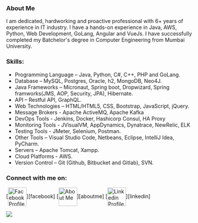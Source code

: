 ### About Me

I am dedicated, hardworking and proactive professional with 6+ years of experience in IT industry. I have a hands-on experience in Java, AWS, Python, Web Development, GoLang, Angular and VueJs. I have successfully completed my Batchelor's degree in Computer Engineering from Mumbai University.
### Skills:

<!-- UL -->
* Programming Language – Java, Python, C#, C++, PHP and GoLang.
* Database – MySQL, Postgres, Oracle, h2, MongoDB, Neo4J.
* Java Frameworks – Micronaut, Spring boot, Dropwizard, Spring framworks(JMS, AOP, Security, JPA), Hibernate.
* API – Restful API, GraphQL.
* Web Technologies – HTML/HTML5, CSS, Bootstrap, JavaScript, jQuery.
* Message Brokers - Apache ActiveMQ, Apache Kafka 
* DevOps Tools - Jenkins, Docker, Hashicorp Consul, HA Proxy
* Monitoring Tools - JVisualVM, AppDynamics, Dynatrace, NewRelic, ELK
* Testing Tools - JMeter, Selenium, Postman.
* Other Tools – Visual Studio Code, Netbeans, Eclipse, IntelliJ Idea, PyCharm.
* Servers – Apache Tomcat, Xampp.
* Cloud Platforms - AWS.
* Version Control – Git (Github, Bitbucket and Gitlab), SVN.

### Connect with me on:

[<img align='center' margin = '150px'  alt="Facebook Profile" width="50px" src="https://cdn.jsdelivr.net/npm/simple-icons@v3/icons/facebook.svg" />][facebook] [<img align='center' margin = '150px'  alt="About Me" width="50px" src="https://cdn.jsdelivr.net/npm/simple-icons@v3/icons/about-dot-me.svg" />][aboutme]
[<img align='center' margin = '150px' alt="Linkedin Profile" width="50px" src="https://cdn.jsdelivr.net/npm/simple-icons@v3/icons/linkedin.svg" />][linkedin] 


![](https://komarev.com/ghpvc/?username=avnish-choudhary&color=green)

